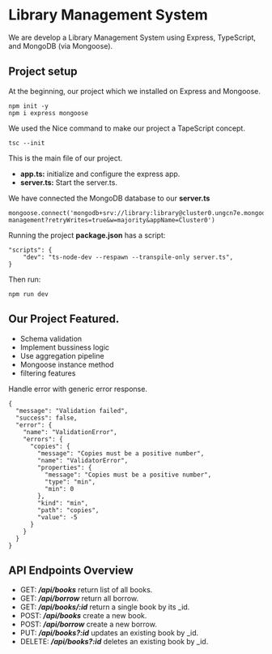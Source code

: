 # Library Management System
We are develop a Library Management System using Express, TypeScript, and MongoDB (via Mongoose).

## Project setup
At the beginning, our project which we installed on Express and Mongoose.
```
npm init -y
npm i express mongoose
```
We used the Nice command to make our project a TapeScript concept.
```
tsc --init
```
This is the main file of our project.
- **app.ts:** initialize and configure the express app.
- **server.ts:** Start the server.ts.

We have connected the MongoDB database to our **server.ts**

```
mongoose.connect('mongodb+srv://library:library@cluster0.ungcn7e.mongodb.net/library-management?retryWrites=true&w=majority&appName=Cluster0')
```
Running the project **package.json** has a script:

```
"scripts": {
    "dev": "ts-node-dev --respawn --transpile-only server.ts",
}
```
Then run:
```
npm run dev
```
## Our Project Featured.

- Schema validation
- Implement bussiness logic
- Use aggregation pipeline
- Mongoose instance method
- filtering features

Handle error with generic error response.

```
{
  "message": "Validation failed",
  "success": false,
  "error": {
    "name": "ValidationError",
    "errors": {
      "copies": {
        "message": "Copies must be a positive number",
        "name": "ValidatorError",
        "properties": {
          "message": "Copies must be a positive number",
          "type": "min",
          "min": 0
        },
        "kind": "min",
        "path": "copies",
        "value": -5
      }
    }
  }
}
```
## API Endpoints Overview

- GET: ***/api/books*** return list of all books.
- GET: ***/api/borrow*** return all borrow.
- GET: ***/api/books/:id*** return a single book by its _id.
- POST: ***/api/books*** create a new book.
- POST: ***/api/borrow*** create a new borrow.
- PUT: ***/api/books?:id*** updates an existing book by _id.
- DELETE: ***/api/books?:id*** deletes an existing book by _id.







